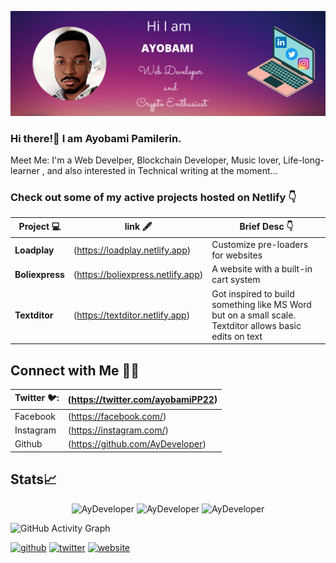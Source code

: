 ![TwitterHeader](https://raw.githubusercontent.com/AyDeveloper/AyDeveloper/main/twitter%20header%20(1).png)

### Hi there!👋 I am Ayobami Pamilerin. 

Meet Me: I'm a Web Develper, Blockchain Developer, Music lover, Life-long-learner , and also interested in Technical writing at the moment...


### Check out some of my active projects hosted on Netlify 👇

|      Project 💻   |     link  🖋️   | Brief Desc 👇  
|-------------|-------------------|---|
| **Loadplay** | (https://loadplay.netlify.app) | Customize pre-loaders for websites |
| **Boliexpress** | (https://boliexpress.netlify.app) | A website with a built-in cart system |
| **Textditor** | (https://textditor.netlify.app) | Got inspired to build something like MS Word but on a small scale. Textditor allows basic edits on text |

## Connect with Me 🤝🏻
|      Twitter 🐦:   |   (https://twitter.com/ayobamiPP22)  |
|-------------|-------------------|
| Facebook |  (https://facebook.com/) |
|Instagram|  (https://instagram.com/) |
|Github|  (https://github.com/AyDeveloper) |

## Stats📈
<p align="center">
<img width="40%" src="https://github-readme-stats.vercel.app/api/top-langs?username=Aydeveloper&show_icons=true&theme=dracula&title_color=ff8000&text_color=fff&bg_color=141321&locale=en&layout=compact&hide_border=true" alt="AyDeveloper" /> 
<img width="48%" src="https://github-readme-stats.vercel.app/api?username=AyDeveloper&show_icons=true&theme=radical" alt="AyDeveloper" />
<img width="48%" src="https://github-readme-streak-stats.herokuapp.com/?user=AyDeveloper&theme=highcontrast&hide_border=true" alt="AyDeveloper" />
</p>

![GitHub Activity Graph](https://activity-graph.herokuapp.com/graph?username=AyDeveloper&theme=dracula&hide_border=true)

[<img src='https://cdn.jsdelivr.net/npm/simple-icons@3.0.1/icons/github.svg' alt='github' height='40'>](https://github.com/AyDeveloper)  [<img src='https://cdn.jsdelivr.net/npm/simple-icons@3.0.1/icons/twitter.svg' alt='twitter' height='40'>](https://twitter.com/AyobamiPP22)  [<img src='https://cdn.jsdelivr.net/npm/simple-icons@3.0.1/icons/icloud.svg' alt='website' height='40'>](https://ayoayobami.netlify.app)  

